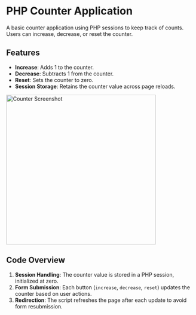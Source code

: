 # PHP Counter Application

A basic counter application using PHP sessions to keep track of counts. Users can increase, decrease, or reset the counter.

## Features

- **Increase**: Adds 1 to the counter.
- **Decrease**: Subtracts 1 from the counter.
- **Reset**: Sets the counter to zero.
- **Session Storage**: Retains the counter value across page reloads.
<p align="left">
  <img src="https://github.com/user-attachments/assets/c521d557-e005-49d0-b120-1273e573664c" alt="Counter Screenshot" width="400"/>
</p>

## Code Overview

1. **Session Handling**: The counter value is stored in a PHP session, initialized at zero.
2. **Form Submission**: Each button (`increase`, `decrease`, `reset`) updates the counter based on user actions.
3. **Redirection**: The script refreshes the page after each update to avoid form resubmission.

